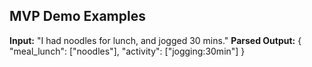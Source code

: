 ## MVP Demo Examples

**Input:** "I had noodles for lunch, and jogged 30 mins."
**Parsed Output:** { "meal_lunch": ["noodles"], "activity": ["jogging:30min"] }